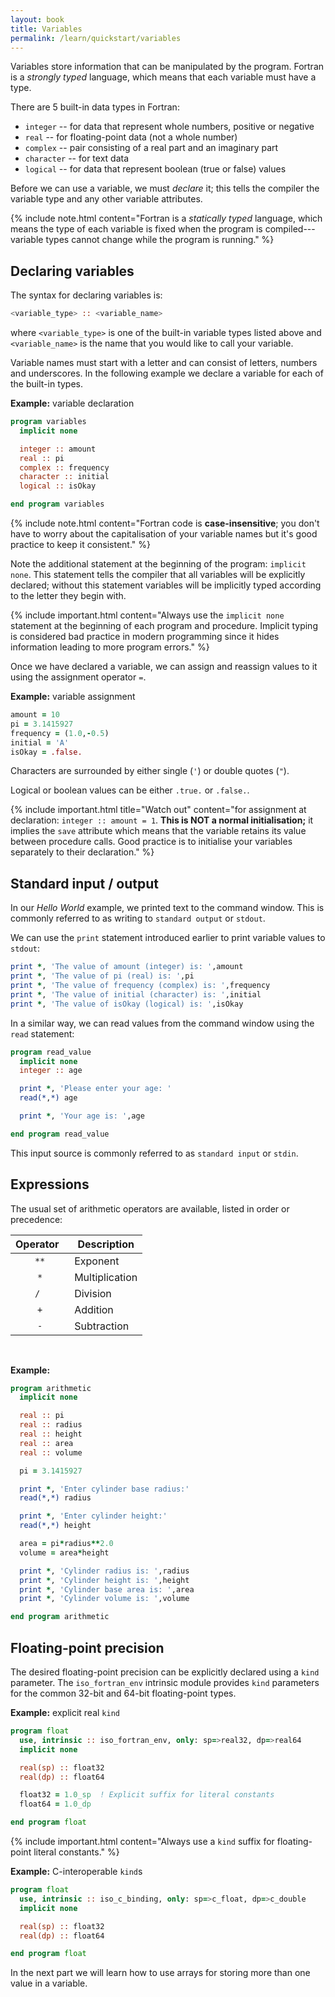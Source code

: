 ```yaml
---
layout: book
title: Variables
permalink: /learn/quickstart/variables
---
```


Variables store information that can be manipulated by the program.
Fortran is a _strongly typed_ language, which means that each variable
must have a type.

There are 5 built-in data types in Fortran:

* `integer` -- for data that represent whole numbers, positive or negative
* `real` -- for floating-point data (not a whole number)
* `complex` -- pair consisting of a real part and an imaginary part
* `character` -- for text data
* `logical` -- for data that represent boolean (true or false) values

Before we can use a variable, we must _declare_ it; this tells the compiler
the variable type and any other variable attributes.

{% include note.html content="Fortran is a _statically typed_ language, which means the type of each
variable is fixed when the program is compiled---variable types cannot change while the program is running." %}

## Declaring variables

The syntax for declaring variables is:

```fortran
<variable_type> :: <variable_name>
```

where `<variable_type>` is one of the built-in variable types listed above and
`<variable_name>` is the name that you would like to call your variable.

Variable names must start with a letter and can consist of letters, numbers and underscores.
In the following example we declare a variable for each of the built-in types.

__Example:__ variable declaration

```fortran
program variables
  implicit none

  integer :: amount
  real :: pi
  complex :: frequency
  character :: initial
  logical :: isOkay

end program variables
```

{% include note.html content="Fortran code is __case-insensitive__; you don't have to worry about the
capitalisation of your variable names but it's good practice to keep it consistent." %}

Note the additional statement at the beginning of the program: `implicit none`.
This statement tells the compiler that all variables will be explicitly declared; without 
this statement variables will be implicitly typed according to the letter they begin with.

{% include important.html content="Always use the `implicit none` statement at
the beginning of each program and procedure. Implicit typing is considered bad practice in 
modern programming since it hides information leading to more program errors." %}


Once we have declared a variable, we can assign and reassign values to it using the assignment operator `=`.

__Example:__ variable assignment

```fortran
amount = 10
pi = 3.1415927
frequency = (1.0,-0.5)
initial = 'A'
isOkay = .false.
```

Characters are surrounded by either single (`'`) or double quotes (`"`).

Logical or boolean values can be either `.true.` or `.false.`.

{% include important.html title="Watch out" content="for assignment at declaration: `integer :: amount = 1`. 
__This is NOT a normal initialisation;__ it implies the `save` attribute which means that the variable retains
its value between procedure calls. Good practice is to initialise your variables separately to their declaration." %}


## Standard input / output

In our _Hello World_ example, we printed text to the command window.
This is commonly referred to as writing to `standard output` or `stdout`.

We can use the `print` statement introduced earlier to print variable values to `stdout`:

```fortran
print *, 'The value of amount (integer) is: ',amount
print *, 'The value of pi (real) is: ',pi
print *, 'The value of frequency (complex) is: ',frequency
print *, 'The value of initial (character) is: ',initial
print *, 'The value of isOkay (logical) is: ',isOkay
```

In a similar way, we can read values from the command window
using the `read` statement:

```fortran
program read_value
  implicit none
  integer :: age

  print *, 'Please enter your age: '
  read(*,*) age

  print *, 'Your age is: ',age

end program read_value
```

This input source is commonly referred to as `standard input` or `stdin`.


## Expressions
The usual set of arithmetic operators are available, listed in order or precedence:

| Operator &nbsp;  | Description    |
|:----------------:|----------------|
| `**`             | Exponent       |
| `*`              | Multiplication |
| `/ `             | Division       |
| `+`              | Addition       |
| `-`              | Subtraction    |

<br>

__Example:__ 

```fortran
program arithmetic
  implicit none

  real :: pi
  real :: radius
  real :: height
  real :: area
  real :: volume

  pi = 3.1415927

  print *, 'Enter cylinder base radius:'
  read(*,*) radius

  print *, 'Enter cylinder height:'
  read(*,*) height

  area = pi*radius**2.0
  volume = area*height

  print *, 'Cylinder radius is: ',radius
  print *, 'Cylinder height is: ',height
  print *, 'Cylinder base area is: ',area
  print *, 'Cylinder volume is: ',volume

end program arithmetic
```






## Floating-point precision

The desired floating-point precision can be explicitly declared using a `kind` parameter.
The `iso_fortran_env` intrinsic module provides `kind` parameters for the common 32-bit and 64-bit floating-point types.

__Example:__ explicit real `kind`
```fortran
program float
  use, intrinsic :: iso_fortran_env, only: sp=>real32, dp=>real64
  implicit none

  real(sp) :: float32
  real(dp) :: float64

  float32 = 1.0_sp  ! Explicit suffix for literal constants
  float64 = 1.0_dp

end program float
```

{% include important.html content="Always use a `kind` suffix for floating-point literal constants." %}

__Example:__ C-interoperable `kind`s
```fortran
program float
  use, intrinsic :: iso_c_binding, only: sp=>c_float, dp=>c_double
  implicit none

  real(sp) :: float32
  real(dp) :: float64

end program float
```

In the next part we will learn how to use arrays for storing more than one
value in a variable.
